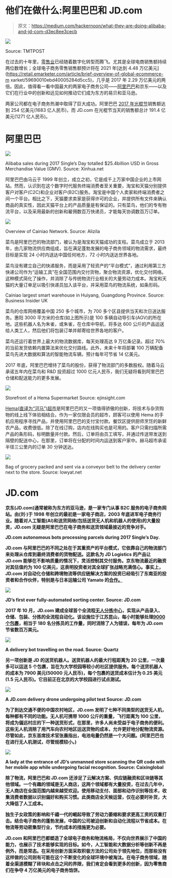 # 他们在做什么:阿里巴巴和 JD.com

> 原文：<https://medium.com/hackernoon/what-they-are-doing-alibaba-and-jd-com-d3ec8ee3cecb>

![](img/9cfd1fa3cc9074418b8c389b0d211d05.png)

Source: TMTPOST

在过去的十年里，[零售业](https://hackernoon.com/tagged/retail-industry)已经随着数字化转型而腾飞。尤其是全球电商销售额持续两位数增长；全球电子商务零售销售额预计将在 2021 年[达到 4.48 万亿美元](https://retail.emarketer.com/article/brief-overview-of-global-ecommerce-m xarket/59690010ebd40005284d5cc5)，几乎是 2017 年 2.29 万亿美元的两倍。因此，值得看一看中国最大的两家电子商务公司——[阿里巴巴](https://hackernoon.com/tagged/alibaba)和京东——以及它们在行业中的创新和远见如何推动它们成为东方的易贝和亚马逊。

两家公司都在电子商务热潮中取得了巨大成功。阿里巴巴 [2017 年光棍节](http://fortune.com/2017/11/13/its-not-just-alibaba-jd-com-generated-19-billion-in-sales-at-its-rival-event/)销售额达到 254 亿美元(1683 亿人民币)，而 JD.com 在光棍节当天的销售额总计 191.4 亿美元(1271 亿人民币)。

# 阿里巴巴

![](img/5ba597fffec97d1708a8dec0bac0ef9d.png)

Alibaba sales during 2017 Single’s Day totalled $25.4billion USD in Gross Merchandise Value (GMV). Source: Xinhua.net

阿里巴巴由马云于 1999 年创立，成立之初，它是成千上万家中国企业的上市网站。然而，认识到在这个数字时代服务终端消费者至关重要，淘宝和天猫分别提供客户对客户(C2C)和企业对客户(B2C)服务。淘宝是中国个人卖家和终端消费者之间一个平台。相比之下，天猫要求卖家是获得许可的企业，并提供所有文件来确认商品的真实性，因此天猫平台上的产品质量是有保证的。只有菜鸟，他们的专有物流平台，以及采用最新的创新和雇佣数百万快递员，才能每天协调数百万订单。

![](img/86a57e99b02b4fe410275c12a4c83cb2.png)

Overview of Cainiao Network. Source: Alizila

菜鸟是阿里巴巴的物流部门，被认为是淘宝和天猫成功的支柱。菜鸟成立于 2013 年，由几家物流供应商组成，旨在满足蓬勃发展的电子商务领域的物流需求，最终目标是实现 24 小时内送达中国任何地方，72 小时内送达世界各地。

菜鸟没有建立自己的快递服务，而是采用了轻资产的“平台模式”，通过利用第三方快递公司作为“运输工具”在全国范围内交付货物，聚合物流资源，优化交付网络。这种模式简化了操作，并消除了与传统物流行业相关的大量劳动力成本。淘宝和天猫的大量订单足以吸引快递员加入该平台，并采用菜鸟的物流系统，如条形码。

Cainiao largest smart warehouse in Huiyang, Guangdong Province. Source: Business Insider UK

菜鸟的仓库网络覆盖中国 250 多个城市，为 700 多个区县提供当天和次日送达服务。惠阳 3000 平方米的仓库(如上图所示)是 100 多辆自动导引车(AGV)的所在地。这些机器人名为朱雀，或朱雀，在仓库中导航，将多达 600 公斤的产品运送给人类工人，然后他们将包装订单并邮寄给世界各地的客户。

菜鸟还运行着世界上最大的物流数据库，每天处理高达 9 万亿条记录。超过 70%的当前发货依赖内置算法来优化交付路线。此外，未来十年将部署 100 万辆配备菜鸟先进大数据和算法的智能物流车辆，预计每年可节省 14 亿美元。

2017 年底，阿里巴巴增持了菜鸟的股份，获得了物流部门的多数股权。随着马云承诺五年内在菜鸟和 R&D 投资超过 1000 亿元人民币，我们无疑将看到阿里巴巴仓储和配送能力的更多发展。

![](img/82f9834e4d26faab9112bc0807220f3b.png)

Storefront of a Hema Supermarket Source: ejinsight.com

[Hema(直译为“河马”)超市](https://www.aseantoday.com/2017/12/alibabas-hema-supermarkets-present-the-model-for-the-future-of-retail/)是阿里巴巴的又一项值得骄傲的创新，将技术与杂货购物的线上线下体验相结合。作为一家仅限会员的超市，顾客可以使用 Hema 的手机应用程序寻找产品，并使用阿里巴巴的支付宝付款。餐饮区提供厨师烹饪的新鲜农产品，收费很低。除了在线订购，店内在线购买也是可用的。客户只需扫描所需产品的条形码，标明数量并付款。然后，订单将由员工填写，并通过传送带发送到隔壁的配送中心，在那里，订单将在分配的时间内运送到客户家中。赫马超市承诺半径三公里内的订单 30 分钟送达。

![](img/5a9880771abfc5f766728839ee049a21.png)

Bag of grocery packed and sent via a conveyor belt to the delivery center next to the store. Source: lowyat.net

# JD.com

**京东(JD.com)通常被称为东方的亚马逊，是一家专门从事 B2C 服务的电子商务网站。由(刘·)于 1998 年创立的最初是一家电子商店，2003 年底进军电子商务行业。随着对人工智能(AI)和送货网络(包括送货无人机和机器人的使用)的大量投资，JD.com 无疑是阿里巴巴在电子商务和送货领域最接近的竞争对手。**

**JD.com autonomous bots processing parcels during 2017 Single’s Day.**

**JD.com 与阿里巴巴的不同之处在于其重资产的平台模式，它依靠自己的物流部门来处理从仓库到最终消费者的货物配送。这款名为 JD Logistics 的产品让 JD.com 能够在不影响质量的情况下，灵活控制其交付服务。京东物流最近的融资对其估值约为 100 亿美元，这表明投资者对其全球扩张战略充满信心。事实上，JD.com 对自动化仓储和跨境物流等供应链解决方案的投资已经吸引了东南亚的投资者和合作伙伴，特别是与日本运输公司 Yamato 的[合作。](http://www.xinhuanet.com/english/2016-04/06/c_135256169.htm)**

**![](img/9eaffe91573316d2e43e8001f55e0621.png)**

**JD’s first ever fully-automated sorting center. Source: JD.com**

**2017 年 10 月，JD.com 建成全球首个全流程[无人分拣中心](https://www.techinasia.com/china-fully-automated-sorting-center-jd-ecommerce)，实现从产品录入、仓储、包装、分拣的全流程自动化。该设施位于江苏昆山，每小时能够处理[9000 个包裹](http://www.chinadaily.com.cn/business/tech/2017-08/03/content_30338693.htm)，相当于 180 名分拣员的工作量，同时消除了人为错误，每年为 JD.com 节省数百万美元。**

**![](img/450b57e58e44ea9d2c21181390f9b2bc.png)**

**A delivery bot travelling on the road. Source: Quartz**

**另一项创新是 JD 的送货机器人。送货机器人的最大行程距离为 20 公里，一次最多可以运送 5 个包裹，旨在为大学校园等较小的社区提供服务。每个送货机器人的成本为 7900 美元(50000 元人民币)，每个包裹的送货成本估计为 0.25 美元(1.5 元人民币)。它目前正在北京的大学校园进行试点测试。**

**![](img/e7dd818463d94b6d7e0b71173de884f9.png)**

**A JD.com delivery drone undergoing pilot test Source: JD.com**

**为了到达交通不便的中国农村地区，JD.com 发明了七种不同类型的送货无人机，每种都有不同的功能。无人机可携带 1000 公斤的重量，飞行距离为 100 公里，将成为偏远村庄的下一种送货形式，在那里，许多人尚未受益于电子商务的便利。这些无人机消除了用汽车向农村地区运送货物的成本，允许更好地分配物流资源。尽管如此，京东首席技术官张晨指出，电池电量仍然是一个大问题。(阿里巴巴也在进行无人机测试，尽管规模较小。)**

**![](img/1201219cb284058f70aad8c39752b1ba.png)**

**A lady at the entrance of JD’s unmanned store scanning the QR code with her mobile app while undergoing facial recognition. Source: Caixinglobal**

**除了物流，阿里巴巴和 JD.com 还涉足了云解决方案、供应链融资和区块链等其他领域。一个有趣的领域是无人商店，这两个领域都有大量投资，在过去几年中，无人商店在全国范围内越来越受欢迎。使用移动支付、面部和动作识别等技术，收集消费者数据以识别偏好和购买习惯。此类商店全天候运营，仅在必要时补货，大大降低了人工成本。**

**独生子女政策的影响和千禧一代的崛起导致了劳动力萎缩和要求更高工资的双重打击。结合电子商务的蓬勃发展，中国的公司被迫创新和自动化流程以节省成本。在物流等劳动密集型行业，节约成本的措施更为必要。**

**JD.com 和阿里巴巴都塑造了全球电子商务和物流格局，不仅向世界展示了中国的能力，也展示了技术能够实现的目标。如今，人工智能和大数据分析等创新不再是例外，而是常态。在采用创新方面采取积极方法的公司处于领先地位，而那些没有这样做的公司则有可能在这个不断变化的全球环境中被淘汰。在电子商务领域，随着全渠道模糊了砖块和点击之间的界限，我们肯定会看到更多的创新，因为零售商们在争夺 4 万亿美元的电子商务馅饼。**